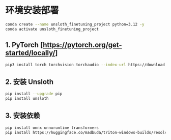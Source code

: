 # 环境安装部署
```bash
conda create --name unsloth_finetuning_project python=3.12 -y
conda activate unsloth_finetuning_project
```

## 1. PyTorch [https://pytorch.org/get-started/locally/]
```bash
pip3 install torch torchvision torchaudio --index-url https://download.pytorch.org/whl/cu124
```

## 2. 安装 Unsloth 
```bash
pip install --upgrade pip
pip install unsloth
```

## 3. 安装依赖
```bash
pip install onnx onnxruntime transformers
pip install https://huggingface.co/madbuda/triton-windows-builds/resolve/main/triton-3.0.0-cp312-cp312-win_amd64.whl
```
